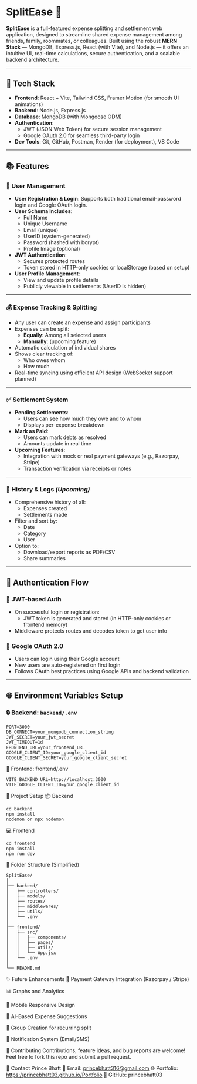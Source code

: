# SplitEase 💸

**SplitEase** is a full-featured expense splitting and settlement web application, designed to streamline shared expense management among friends, family, roommates, or colleagues. Built using the robust **MERN Stack** — MongoDB, Express.js, React (with Vite), and Node.js — it offers an intuitive UI, real-time calculations, secure authentication, and a scalable backend architecture.

---

## 🔧 Tech Stack

- **Frontend**: React + Vite, Tailwind CSS, Framer Motion (for smooth UI animations)
- **Backend**: Node.js, Express.js
- **Database**: MongoDB (with Mongoose ODM)
- **Authentication**: 
  - JWT (JSON Web Token) for secure session management
  - Google OAuth 2.0 for seamless third-party login
- **Dev Tools**: Git, GitHub, Postman, Render (for deployment), VS Code

---

## 📚 Features

### 👥 User Management
- **User Registration & Login**: Supports both traditional email-password login and Google OAuth login.
- **User Schema Includes**:
  - Full Name
  - Unique Username
  - Email (unique)
  - UserID (system-generated)
  - Password (hashed with bcrypt)
  - Profile Image (optional)
- **JWT Authentication**:
  - Secures protected routes
  - Token stored in HTTP-only cookies or localStorage (based on setup)
- **User Profile Management**:
  - View and update profile details
  - Publicly viewable in settlements (UserID is hidden)

---

### 💰 Expense Tracking & Splitting
- Any user can create an expense and assign participants
- Expenses can be split:
  - **Equally**: Among all selected users
  - **Manually**: (upcoming feature)
- Automatic calculation of individual shares
- Shows clear tracking of:
  - Who owes whom
  - How much
- Real-time syncing using efficient API design (WebSocket support planned)

---

### ✅ Settlement System
- **Pending Settlements**:
  - Users can see how much they owe and to whom
  - Displays per-expense breakdown
- **Mark as Paid**:
  - Users can mark debts as resolved
  - Amounts update in real time
- **Upcoming Features**:
  - Integration with mock or real payment gateways (e.g., Razorpay, Stripe)
  - Transaction verification via receipts or notes

---

### 🧾 History & Logs *(Upcoming)*
- Comprehensive history of all:
  - Expenses created
  - Settlements made
- Filter and sort by:
  - Date
  - Category
  - User
- Option to:
  - Download/export reports as PDF/CSV
  - Share summaries

---

## 🔐 Authentication Flow

### 🧾 JWT-based Auth
- On successful login or registration:
  - JWT token is generated and stored (in HTTP-only cookies or frontend memory)
- Middleware protects routes and decodes token to get user info

### 🔑 Google OAuth 2.0
- Users can login using their Google account
- New users are auto-registered on first login
- Follows OAuth best practices using Google APIs and backend validation

---

## 🌐 Environment Variables Setup

### 🔒 Backend: `backend/.env`
```env
PORT=3000
DB_CONNECT=your_mongodb_connection_string
JWT_SECRET=your_jwt_secret
JWT_TIMEOUT=1d
FRONTEND_URL=your_frontend_URL
GOOGLE_CLIENT_ID=your_google_client_id
GOOGLE_CLIENT_SECRET=your_google_client_secret
```
🎯 Frontend: frontend/.env
```
VITE_BACKEND_URL=http://localhost:3000
VITE_GOOGLE_CLIENT_ID=your_google_client_id
```
🚀 Project Setup
📦 Backend
```
cd backend
npm install
nodemon or npx nodemon
```

💻 Frontend
```
cd frontend
npm install
npm run dev
```
📁 Folder Structure (Simplified)

```
SplitEase/
│
├── backend/
│   ├── controllers/
│   ├── models/
│   ├── routes/
│   ├── middlewares/
│   ├── utils/
│   └── .env
│
├── frontend/
│   ├── src/
│   │   ├── components/
│   │   ├── pages/
│   │   ├── utils/
│   │   └── App.jsx
│   └── .env
│
└── README.md

```

✨ Future Enhancements
🏦 Payment Gateway Integration (Razorpay / Stripe)

📊 Graphs and Analytics

📱 Mobile Responsive Design

🧠 AI-Based Expense Suggestions

📌 Group Creation for recurring split

🔔 Notification System (Email/SMS)

🙌 Contributing
Contributions, feature ideas, and bug reports are welcome!
Feel free to fork this repo and submit a pull request.

📧 Contact
Prince Bhatt
📧 Email: princebhatt316@gmail.com
🌐 Portfolio: https://princebhatt03.github.io/Portfolio
🔗 GitHub: princebhatt03
